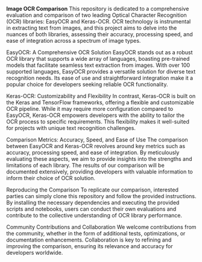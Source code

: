 **Image OCR Comparison**
This repository is dedicated to a comprehensive evaluation and comparison of two leading Optical Character Recognition (OCR) libraries: EasyOCR and Keras-OCR. OCR technology is instrumental in extracting text from images, and this project aims to delve into the nuances of both libraries, assessing their accuracy, processing speed, and ease of integration across a spectrum of image types.

EasyOCR: A Comprehensive OCR Solution
EasyOCR stands out as a robust OCR library that supports a wide array of languages, boasting pre-trained models that facilitate seamless text extraction from images. With over 100 supported languages, EasyOCR provides a versatile solution for diverse text recognition needs. Its ease of use and straightforward integration make it a popular choice for developers seeking reliable OCR functionality.

Keras-OCR: Customizability and Flexibility
In contrast, Keras-OCR is built on the Keras and TensorFlow frameworks, offering a flexible and customizable OCR pipeline. While it may require more configuration compared to EasyOCR, Keras-OCR empowers developers with the ability to tailor the OCR process to specific requirements. This flexibility makes it well-suited for projects with unique text recognition challenges.

Comparison Metrics: Accuracy, Speed, and Ease of Use
The comparison between EasyOCR and Keras-OCR revolves around key metrics such as accuracy, processing speed, and ease of integration. By meticulously evaluating these aspects, we aim to provide insights into the strengths and limitations of each library. The results of our comparison will be documented extensively, providing developers with valuable information to inform their choice of OCR solution.

Reproducing the Comparison
To replicate our comparison, interested parties can simply clone this repository and follow the provided instructions. By installing the necessary dependencies and executing the provided scripts and notebooks, users can conduct their own evaluations and contribute to the collective understanding of OCR library performance.

Community Contributions and Collaboration
We welcome contributions from the community, whether in the form of additional tests, optimizations, or documentation enhancements. Collaboration is key to refining and improving the comparison, ensuring its relevance and accuracy for developers worldwide.
